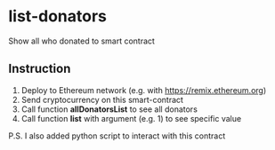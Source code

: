 # list-donators
Show all who donated to smart contract
## Instruction
1. Deploy to Ethereum network (e.g. with https://remix.ethereum.org)
2. Send cryptocurrency on this smart-contract
3. Call function **allDonatorsList** to see all donators
3. Call function **list** with argument (e.g. 1) to see specific value

P.S. I also added python script to interact with this contract
